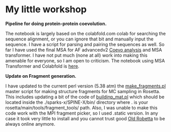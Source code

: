 # My little workshop

**Pipeline for doing protein-protein coevolution.**

The notebook is largely based on the colabfold.com colab for searching the sequence alignment, or you can ignore that bit and manually input the sequence. I have a script for parsing and pairing the sequences as well. So far I have used the final MSA for AF advancedv2 [Coevo analysis](https://arxiv.org/abs/1906.02598) and MSA transformer. I have not put much (none at all) work into making this amenable for everyone, so I am open to criticism. The notebook using MSA Transformer and Colabfold is [here](https://github.com/PabloGalazDavison/Coevo-multiprotein/blob/main/coevolution_PPI.ipynb).


**Update on Fragment generation.**

I have updated to the current perl version (5.38 atm) the [make_fragments.pl](https://github.com/PabloGalazDavison/Coevo-multiprotein/blob/main/make_fragments.pl) master script for making structure fragments for MC sampling in Rosetta. This includes updating a bit of the code of [buildinp_mat.pl](https://github.com/PabloGalazDavison/Coevo-multiprotein/blob/main/buildinp_mat.pl) which should be located inside the ./sparks-x/SPINE-X/bin/ directory where . is your rosetta/main/tools/fragment_tools/ path. Also, I was unable to make this code work with the MPI fragment picker, so I used .static version. In any case it took very little to install and you cannot trust good [Old Robetta](old.robetta.org) to be always online anymore.
